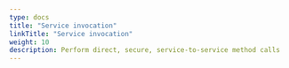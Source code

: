 ```yaml
---
type: docs
title: "Service invocation"
linkTitle: "Service invocation"
weight: 10
description: Perform direct, secure, service-to-service method calls
---
```



